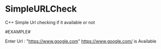 # SimpleURLCheck
C++ Simple Url checking if it available or not

#EXAMPLE#

Enter Url : "https://www.google.com"
https://www.google.com/ is Available
